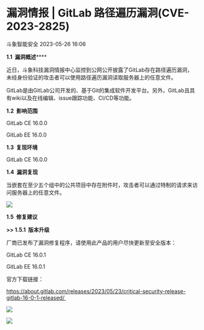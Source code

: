 #  漏洞情报 | GitLab 路径遍历漏洞(CVE-2023-2825)   
 斗象智能安全   2023-05-26 16:06  
  
**1.1  漏洞概述******  
  
  
  
  
近日，斗象科技漏洞情报中心监控到公网公开披露了GitLab存在路径遍历漏洞，未经身份验证的攻击者可以使用路径遍历漏洞读取服务器上的任意文件。  
  
GitLab是由GitLab公司开发的、基于Git的集成软件开发平台。另外，GitLab且具有wiki以及在线编辑、issue跟踪功能、CI/CD等功能。  
  
**1.2  影响范围**  
  
  
  
  
GitLab CE 16.0.0  
  
GitLab EE 16.0.0  
  
**1.3  复现环境**  
  
  
  
  
GitLab CE 16.0.0  
  
**1.4  漏洞复现**  
  
  
  
  
当嵌套在至少五个组中的公共项目中存在附件时，攻击者可以通过特制的请求来访问服务器上的任意文件。  
  
![](https://mmbiz.qpic.cn/mmbiz_png/IzoUxlR3uC0RRibqZrUIMCUsP2SPc30t8TjZpXbC6bicuoHvjkrZdrDDBHGibmwGHdB6S9EX80CxYaP2m0lQ37wlA/640?wx_fmt=png "")  
  
  
**1.5  修复建议**  
  
  
  
  
**>> 1.5.1  版本升级**  
  
  
  
  
厂商已发布了漏洞修复程序，请使用此产品的用户尽快更新至安全版本：  
  
GitLab CE 16.0.1  
  
GitLab EE 16.0.1  
  
官方下载链接：  
  
https://about.gitlab.com/releases/2023/05/23/critical-security-release-gitlab-16-0-1-released/   
  
![](https://mmbiz.qpic.cn/mmbiz_gif/IzoUxlR3uC2JN3JhnHAqW9gyCB6ytWABqTPbuvibGW8hcCQs3lWclfic4urI6cQp9p0ljjGy1WrA8BuAIoVLutiaA/640?wx_fmt=gif "")  
  
[](http://mp.weixin.qq.com/s?__biz=MzIwMjcyNzA5Mw==&mid=2247490829&idx=1&sn=033de9cd524edf003a53b59811306eb0&chksm=96db16d7a1ac9fc1a438e8567ae793c3d4e66af17ef15170aac88e5f73f70946ff1e2de5cc4b&scene=21#wechat_redirect)  
  
[](http://mp.weixin.qq.com/s?__biz=MzIwMjcyNzA5Mw==&mid=2247490504&idx=1&sn=e96af5f28fe8e43cadc87b9a5e77e5d4&chksm=96db1012a1ac9904bbb25c43e1f28a68545c60f0c4f621348320e21d0150e646106723e35d1c&scene=21#wechat_redirect)  
  
[](http://mp.weixin.qq.com/s?__biz=MzIwMjcyNzA5Mw==&mid=2247490490&idx=1&sn=fd53d0a05cfea5787c1e07c1dfb37520&chksm=96db1060a1ac99762bcce2b9c902d25d274201fa3887ba11c2a0a74d49aff5f3208f3c4e96a2&scene=21#wechat_redirect)  
  
  
![](https://mmbiz.qpic.cn/mmbiz_gif/IzoUxlR3uC3VT5T84OIlPJSPEtehpb7k1LNWlE9NP18iaO9ZFv3JgFMEk5KictJl6DqsHB5w6HYdOqAMOVFNeTUg/640?wx_fmt=gif "")  
  
